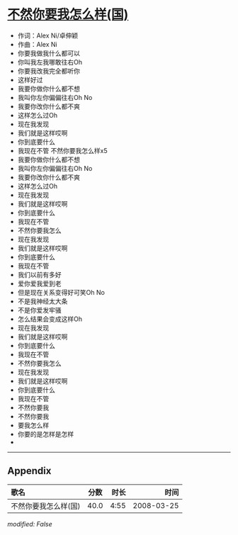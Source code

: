 # [不然你要我怎么样(国)](https://music.163.com/song?id=65134)

* 作词：Alex Ni/卓伸颖
* 作曲：Alex Ni
* 你要我做我什么都可以
* 你叫我左我哪敢往右Oh
* 你要我改我完全都听你
* 这样好过
* 我要你做你什么都不想
* 我叫你左你偏偏往右Oh No
* 我要你改你什么都不爽
* 这样怎么过Oh
* 现在我发现
* 我们就是这样哎啊
* 你到底要什么
* 我现在不管 不然你要我怎么样x5
* 我要你做你什么都不想
* 我叫你左你偏偏往右Oh No
* 我要你改你什么都不爽
* 这样怎么过Oh
* 现在我发现
* 我们就是这样哎啊
* 你到底要什么
* 我现在不管
* 不然你要我怎么
* 现在我发现
* 我们就是这样哎啊
* 你到底要什么
* 我现在不管
* 我们以前有多好
* 爱你爱我爱到老
* 但是现在关系变得好可笑Oh No
* 不是我神经太大条
* 不是你爱发牢骚
* 怎么结果会变成这样Oh
* 现在我发现
* 我们就是这样哎啊
* 你到底要什么
* 我现在不管
* 不然你要我怎么
* 现在我发现
* 我们就是这样哎啊
* 你到底要什么
* 我现在不管
* 不然你要我
* 不然你要我
* 要我怎么样
* 你要的是怎样是怎样
* 


---

## Appendix

|歌名|分数|时长|时间|
|:---|:---:|---:|---:|
|不然你要我怎么样(国)|40.0|4:55|2008-03-25

*modified: False*